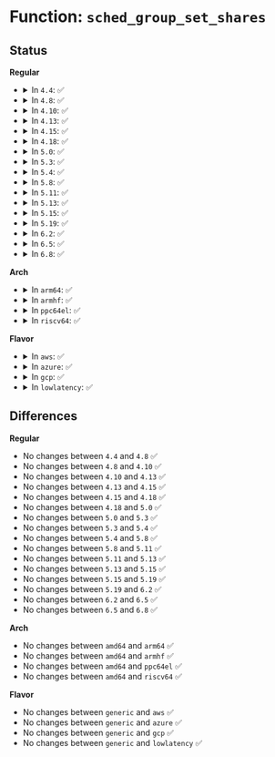 # Function: <code>sched_group_set_shares</code>

## Status
<b>Regular</b>
<ul>
<li>
<details>
<summary>In <code>4.4</code>: ✅</summary>

```c
int sched_group_set_shares(struct task_group *tg, long unsigned int shares);
```

**Collision:** Unique Global

**Inline:** No

**Transformation:** False

**Instances:**

```
In kernel/sched/fair.c (ffffffff810bec80)
Location: kernel/sched/fair.c:8219
Inline: False
Direct callers:
  - kernel/sched/core.c:cpu_shares_write_u64
  - kernel/sched/auto_group.c:proc_sched_autogroup_set_nice
```
**Symbols:**

```
ffffffff810bec80-ffffffff810bed90: sched_group_set_shares (STB_GLOBAL)
```
</details>
</li>
<li>
<details>
<summary>In <code>4.8</code>: ✅</summary>

```c
int sched_group_set_shares(struct task_group *tg, long unsigned int shares);
```

**Collision:** Unique Global

**Inline:** No

**Transformation:** False

**Instances:**

```
In kernel/sched/fair.c (ffffffff810c2570)
Location: kernel/sched/fair.c:8710
Inline: False
Direct callers:
  - kernel/sched/core.c:cpu_shares_write_u64
  - kernel/sched/auto_group.c:proc_sched_autogroup_set_nice
```
**Symbols:**

```
ffffffff810c2570-ffffffff810c2684: sched_group_set_shares (STB_GLOBAL)
```
</details>
</li>
<li>
<details>
<summary>In <code>4.10</code>: ✅</summary>

```c
int sched_group_set_shares(struct task_group *tg, long unsigned int shares);
```

**Collision:** Unique Global

**Inline:** No

**Transformation:** False

**Instances:**

```
In kernel/sched/fair.c (ffffffff810c85f0)
Location: kernel/sched/fair.c:9331
Inline: False
Direct callers:
  - kernel/sched/core.c:cpu_shares_write_u64
  - kernel/sched/auto_group.c:proc_sched_autogroup_set_nice
```
**Symbols:**

```
ffffffff810c85f0-ffffffff810c8706: sched_group_set_shares (STB_GLOBAL)
```
</details>
</li>
<li>
<details>
<summary>In <code>4.13</code>: ✅</summary>

```c
int sched_group_set_shares(struct task_group *tg, long unsigned int shares);
```

**Collision:** Unique Global

**Inline:** No

**Transformation:** False

**Instances:**

```
In kernel/sched/fair.c (ffffffff810c22c0)
Location: kernel/sched/fair.c:9356
Inline: False
Direct callers:
  - kernel/sched/core.c:cpu_shares_write_u64
  - kernel/sched/autogroup.c:proc_sched_autogroup_set_nice
```
**Symbols:**

```
ffffffff810c22c0-ffffffff810c2915: sched_group_set_shares (STB_GLOBAL)
```
</details>
</li>
<li>
<details>
<summary>In <code>4.15</code>: ✅</summary>

```c
int sched_group_set_shares(struct task_group *tg, long unsigned int shares);
```

**Collision:** Unique Global

**Inline:** No

**Transformation:** False

**Instances:**

```
In kernel/sched/fair.c (ffffffff810c9970)
Location: kernel/sched/fair.c:9825
Inline: False
Direct callers:
  - kernel/sched/core.c:cpu_weight_nice_write_s64
  - kernel/sched/core.c:cpu_weight_write_u64
  - kernel/sched/core.c:cpu_shares_write_u64
  - kernel/sched/autogroup.c:proc_sched_autogroup_set_nice
```
**Symbols:**

```
ffffffff810c9970-ffffffff810ca109: sched_group_set_shares (STB_GLOBAL)
```
</details>
</li>
<li>
<details>
<summary>In <code>4.18</code>: ✅</summary>

```c
int sched_group_set_shares(struct task_group *tg, long unsigned int shares);
```

**Collision:** Unique Global

**Inline:** No

**Transformation:** False

**Instances:**

```
In kernel/sched/fair.c (ffffffff810d1ad0)
Location: kernel/sched/fair.c:10332
Inline: False
Direct callers:
  - kernel/sched/core.c:cpu_weight_nice_write_s64
  - kernel/sched/core.c:cpu_weight_write_u64
  - kernel/sched/core.c:cpu_shares_write_u64
  - kernel/sched/autogroup.c:proc_sched_autogroup_set_nice
```
**Symbols:**

```
ffffffff810d1ad0-ffffffff810d20c7: sched_group_set_shares (STB_GLOBAL)
```
</details>
</li>
<li>
<details>
<summary>In <code>5.0</code>: ✅</summary>

```c
int sched_group_set_shares(struct task_group *tg, long unsigned int shares);
```

**Collision:** Unique Global

**Inline:** No

**Transformation:** False

**Instances:**

```
In kernel/sched/fair.c (ffffffff810db410)
Location: kernel/sched/fair.c:10436
Inline: False
Direct callers:
  - kernel/sched/core.c:cpu_weight_nice_write_s64
  - kernel/sched/core.c:cpu_weight_write_u64
  - kernel/sched/core.c:cpu_shares_write_u64
  - kernel/sched/autogroup.c:proc_sched_autogroup_set_nice
```
**Symbols:**

```
ffffffff810db410-ffffffff810dba56: sched_group_set_shares (STB_GLOBAL)
```
</details>
</li>
<li>
<details>
<summary>In <code>5.3</code>: ✅</summary>

```c
int sched_group_set_shares(struct task_group *tg, long unsigned int shares);
```

**Collision:** Unique Global

**Inline:** No

**Transformation:** False

**Instances:**

```
In kernel/sched/fair.c (ffffffff810e28a0)
Location: kernel/sched/fair.c:10376
Inline: False
Direct callers:
  - kernel/sched/core.c:cpu_weight_nice_write_s64
  - kernel/sched/core.c:cpu_weight_write_u64
  - kernel/sched/core.c:cpu_shares_write_u64
  - kernel/sched/autogroup.c:proc_sched_autogroup_set_nice
```
**Symbols:**

```
ffffffff810e28a0-ffffffff810e29cb: sched_group_set_shares (STB_GLOBAL)
```
</details>
</li>
<li>
<details>
<summary>In <code>5.4</code>: ✅</summary>

```c
int sched_group_set_shares(struct task_group *tg, long unsigned int shares);
```

**Collision:** Unique Global

**Inline:** No

**Transformation:** False

**Instances:**

```
In kernel/sched/fair.c (ffffffff810ecf50)
Location: kernel/sched/fair.c:10371
Inline: False
Direct callers:
  - kernel/sched/core.c:cpu_weight_nice_write_s64
  - kernel/sched/core.c:cpu_weight_write_u64
  - kernel/sched/core.c:cpu_shares_write_u64
  - kernel/sched/autogroup.c:proc_sched_autogroup_set_nice
```
**Symbols:**

```
ffffffff810ecf50-ffffffff810ed07b: sched_group_set_shares (STB_GLOBAL)
```
</details>
</li>
<li>
<details>
<summary>In <code>5.8</code>: ✅</summary>

```c
int sched_group_set_shares(struct task_group *tg, long unsigned int shares);
```

**Collision:** Unique Global

**Inline:** No

**Transformation:** False

**Instances:**

```
In kernel/sched/fair.c (ffffffff810f6e60)
Location: kernel/sched/fair.c:11056
Inline: False
Direct callers:
  - kernel/sched/core.c:cpu_weight_nice_write_s64
  - kernel/sched/core.c:cpu_weight_write_u64
  - kernel/sched/core.c:cpu_shares_write_u64
  - kernel/sched/autogroup.c:proc_sched_autogroup_set_nice
```
**Symbols:**

```
ffffffff810f6e60-ffffffff810f6f8b: sched_group_set_shares (STB_GLOBAL)
```
</details>
</li>
<li>
<details>
<summary>In <code>5.11</code>: ✅</summary>

```c
int sched_group_set_shares(struct task_group *tg, long unsigned int shares);
```

**Collision:** Unique Global

**Inline:** No

**Transformation:** False

**Instances:**

```
In kernel/sched/fair.c (ffffffff810f5040)
Location: kernel/sched/fair.c:11170
Inline: False
Direct callers:
  - kernel/sched/core.c:cpu_weight_nice_write_s64
  - kernel/sched/core.c:cpu_weight_write_u64
  - kernel/sched/core.c:cpu_shares_write_u64
  - kernel/sched/autogroup.c:proc_sched_autogroup_set_nice
```
**Symbols:**

```
ffffffff810f5040-ffffffff810f51a5: sched_group_set_shares (STB_GLOBAL)
```
</details>
</li>
<li>
<details>
<summary>In <code>5.13</code>: ✅</summary>

```c
int sched_group_set_shares(struct task_group *tg, long unsigned int shares);
```

**Collision:** Unique Global

**Inline:** No

**Transformation:** False

**Instances:**

```
In kernel/sched/fair.c (ffffffff810f7130)
Location: kernel/sched/fair.c:11236
Inline: False
Direct callers:
  - kernel/sched/core.c:cpu_weight_nice_write_s64
  - kernel/sched/core.c:cpu_weight_write_u64
  - kernel/sched/core.c:cpu_shares_write_u64
  - kernel/sched/autogroup.c:proc_sched_autogroup_set_nice
```
**Symbols:**

```
ffffffff810f7130-ffffffff810f728f: sched_group_set_shares (STB_GLOBAL)
```
</details>
</li>
<li>
<details>
<summary>In <code>5.15</code>: ✅</summary>

```c
int sched_group_set_shares(struct task_group *tg, long unsigned int shares);
```

**Collision:** Unique Global

**Inline:** No

**Transformation:** False

**Instances:**

```
In kernel/sched/fair.c (ffffffff811114d0)
Location: kernel/sched/fair.c:11638
Inline: False
Direct callers:
  - kernel/sched/core.c:cpu_weight_nice_write_s64
  - kernel/sched/core.c:cpu_weight_write_u64
  - kernel/sched/core.c:cpu_shares_write_u64
  - kernel/sched/autogroup.c:proc_sched_autogroup_set_nice
```
**Symbols:**

```
ffffffff811114d0-ffffffff81111526: sched_group_set_shares (STB_GLOBAL)
```
</details>
</li>
<li>
<details>
<summary>In <code>5.19</code>: ✅</summary>

```c
int sched_group_set_shares(struct task_group *tg, long unsigned int shares);
```

**Collision:** Unique Global

**Inline:** No

**Transformation:** False

**Instances:**

```
In kernel/sched/fair.c (ffffffff8112d6f0)
Location: kernel/sched/fair.c:11756
Inline: False
Direct callers:
  - kernel/sched/core.c:cpu_weight_nice_write_s64
  - kernel/sched/core.c:cpu_weight_write_u64
  - kernel/sched/core.c:cpu_shares_write_u64
  - kernel/sched/build_utility.c:proc_sched_autogroup_set_nice
```
**Symbols:**

```
ffffffff8112d6f0-ffffffff8112d747: sched_group_set_shares (STB_GLOBAL)
```
</details>
</li>
<li>
<details>
<summary>In <code>6.2</code>: ✅</summary>

```c
int sched_group_set_shares(struct task_group *tg, long unsigned int shares);
```

**Collision:** Unique Global

**Inline:** No

**Transformation:** False

**Instances:**

```
In kernel/sched/fair.c (ffffffff811574c0)
Location: kernel/sched/fair.c:12272
Inline: False
Direct callers:
  - kernel/sched/core.c:cpu_weight_nice_write_s64
  - kernel/sched/core.c:cpu_weight_write_u64
  - kernel/sched/core.c:cpu_shares_write_u64
  - kernel/sched/build_utility.c:proc_sched_autogroup_set_nice
```
**Symbols:**

```
ffffffff811574c0-ffffffff81157517: sched_group_set_shares (STB_GLOBAL)
```
</details>
</li>
<li>
<details>
<summary>In <code>6.5</code>: ✅</summary>

```c
int sched_group_set_shares(struct task_group *tg, long unsigned int shares);
```

**Collision:** Unique Global

**Inline:** No

**Transformation:** False

**Instances:**

```
In kernel/sched/fair.c (ffffffff81167510)
Location: kernel/sched/fair.c:12590
Inline: False
Direct callers:
  - kernel/sched/core.c:cpu_weight_nice_write_s64
  - kernel/sched/core.c:cpu_weight_write_u64
  - kernel/sched/core.c:cpu_shares_write_u64
  - kernel/sched/build_utility.c:proc_sched_autogroup_set_nice
```
**Symbols:**

```
ffffffff81167510-ffffffff81167567: sched_group_set_shares (STB_GLOBAL)
```
</details>
</li>
<li>
<details>
<summary>In <code>6.8</code>: ✅</summary>

```c
int sched_group_set_shares(struct task_group *tg, long unsigned int shares);
```

**Collision:** Unique Global

**Inline:** No

**Transformation:** False

**Instances:**

```
In kernel/sched/fair.c (ffffffff81174300)
Location: kernel/sched/fair.c:13013
Inline: False
Direct callers:
  - kernel/sched/core.c:cpu_weight_nice_write_s64
  - kernel/sched/core.c:cpu_weight_write_u64
  - kernel/sched/core.c:cpu_shares_write_u64
  - kernel/sched/build_utility.c:proc_sched_autogroup_set_nice
```
**Symbols:**

```
ffffffff81174300-ffffffff81174357: sched_group_set_shares (STB_GLOBAL)
```
</details>
</li>
</ul>
<b>Arch</b>
<ul>
<li>
<details>
<summary>In <code>arm64</code>: ✅</summary>

```c
int sched_group_set_shares(struct task_group *tg, long unsigned int shares);
```

**Collision:** Unique Global

**Inline:** No

**Transformation:** False

**Instances:**

```
In kernel/sched/fair.c (ffff80001014d558)
Location: kernel/sched/fair.c:10371
Inline: False
Direct callers:
  - kernel/sched/core.c:cpu_weight_nice_write_s64
  - kernel/sched/core.c:cpu_weight_write_u64
  - kernel/sched/core.c:cpu_shares_write_u64
  - kernel/sched/autogroup.c:proc_sched_autogroup_set_nice
```
**Symbols:**

```
ffff80001014d558-ffff80001014d710: sched_group_set_shares (STB_GLOBAL)
```
</details>
</li>
<li>
<details>
<summary>In <code>armhf</code>: ✅</summary>

```c
int sched_group_set_shares(struct task_group *tg, long unsigned int shares);
```

**Collision:** Unique Global

**Inline:** No

**Transformation:** False

**Instances:**

```
In kernel/sched/fair.c (c039b150)
Location: kernel/sched/fair.c:10371
Inline: False
Direct callers:
  - kernel/sched/core.c:cpu_weight_nice_write_s64
  - kernel/sched/core.c:cpu_weight_write_u64
  - kernel/sched/core.c:cpu_shares_write_u64
  - kernel/sched/autogroup.c:proc_sched_autogroup_set_nice
```
**Symbols:**

```
c039b150-c039b284: sched_group_set_shares (STB_GLOBAL)
```
</details>
</li>
<li>
<details>
<summary>In <code>ppc64el</code>: ✅</summary>

```c
int sched_group_set_shares(struct task_group *tg, long unsigned int shares);
```

**Collision:** Unique Global

**Inline:** No

**Transformation:** False

**Instances:**

```
In kernel/sched/fair.c (c0000000001a0450)
Location: kernel/sched/fair.c:10371
Inline: False
Direct callers:
  - kernel/sched/core.c:cpu_weight_nice_write_s64
  - kernel/sched/core.c:cpu_weight_write_u64
  - kernel/sched/core.c:cpu_shares_write_u64
  - kernel/sched/autogroup.c:proc_sched_autogroup_set_nice
```
**Symbols:**

```
c0000000001a0450-c0000000001a0628: sched_group_set_shares (STB_GLOBAL)
```
</details>
</li>
<li>
<details>
<summary>In <code>riscv64</code>: ✅</summary>

```c
int sched_group_set_shares(struct task_group *tg, long unsigned int shares);
```

**Collision:** Unique Global

**Inline:** No

**Transformation:** False

**Instances:**

```
In kernel/sched/fair.c (ffffffe0000f684c)
Location: kernel/sched/fair.c:10371
Inline: False
Direct callers:
  - kernel/sched/core.c:cpu_weight_nice_write_s64
  - kernel/sched/core.c:cpu_weight_write_u64
  - kernel/sched/core.c:cpu_shares_write_u64
  - kernel/sched/autogroup.c:proc_sched_autogroup_set_nice
```
**Symbols:**

```
ffffffe0000f684c-ffffffe0000f69b4: sched_group_set_shares (STB_GLOBAL)
```
</details>
</li>
</ul>
<b>Flavor</b>
<ul>
<li>
<details>
<summary>In <code>aws</code>: ✅</summary>

```c
int sched_group_set_shares(struct task_group *tg, long unsigned int shares);
```

**Collision:** Unique Global

**Inline:** No

**Transformation:** False

**Instances:**

```
In kernel/sched/fair.c (ffffffff810e70b0)
Location: kernel/sched/fair.c:10371
Inline: False
Direct callers:
  - kernel/sched/core.c:cpu_weight_nice_write_s64
  - kernel/sched/core.c:cpu_weight_write_u64
  - kernel/sched/core.c:cpu_shares_write_u64
  - kernel/sched/autogroup.c:proc_sched_autogroup_set_nice
```
**Symbols:**

```
ffffffff810e70b0-ffffffff810e71db: sched_group_set_shares (STB_GLOBAL)
```
</details>
</li>
<li>
<details>
<summary>In <code>azure</code>: ✅</summary>

```c
int sched_group_set_shares(struct task_group *tg, long unsigned int shares);
```

**Collision:** Unique Global

**Inline:** No

**Transformation:** False

**Instances:**

```
In kernel/sched/fair.c (ffffffff810d6250)
Location: kernel/sched/fair.c:10371
Inline: False
Direct callers:
  - kernel/sched/core.c:cpu_weight_nice_write_s64
  - kernel/sched/core.c:cpu_weight_write_u64
  - kernel/sched/core.c:cpu_shares_write_u64
  - kernel/sched/autogroup.c:proc_sched_autogroup_set_nice
```
**Symbols:**

```
ffffffff810d6250-ffffffff810d637b: sched_group_set_shares (STB_GLOBAL)
```
</details>
</li>
<li>
<details>
<summary>In <code>gcp</code>: ✅</summary>

```c
int sched_group_set_shares(struct task_group *tg, long unsigned int shares);
```

**Collision:** Unique Global

**Inline:** No

**Transformation:** False

**Instances:**

```
In kernel/sched/fair.c (ffffffff810e3480)
Location: kernel/sched/fair.c:10371
Inline: False
Direct callers:
  - kernel/sched/core.c:cpu_weight_nice_write_s64
  - kernel/sched/core.c:cpu_weight_write_u64
  - kernel/sched/core.c:cpu_shares_write_u64
  - kernel/sched/autogroup.c:proc_sched_autogroup_set_nice
```
**Symbols:**

```
ffffffff810e3480-ffffffff810e35ab: sched_group_set_shares (STB_GLOBAL)
```
</details>
</li>
<li>
<details>
<summary>In <code>lowlatency</code>: ✅</summary>

```c
int sched_group_set_shares(struct task_group *tg, long unsigned int shares);
```

**Collision:** Unique Global

**Inline:** No

**Transformation:** False

**Instances:**

```
In kernel/sched/fair.c (ffffffff810ef060)
Location: kernel/sched/fair.c:10371
Inline: False
Direct callers:
  - kernel/sched/core.c:cpu_weight_nice_write_s64
  - kernel/sched/core.c:cpu_weight_write_u64
  - kernel/sched/core.c:cpu_shares_write_u64
  - kernel/sched/autogroup.c:proc_sched_autogroup_set_nice
```
**Symbols:**

```
ffffffff810ef060-ffffffff810ef18b: sched_group_set_shares (STB_GLOBAL)
```
</details>
</li>
</ul>

## Differences
<b>Regular</b>
<ul>
<li>
No changes between <code>4.4</code> and <code>4.8</code> ✅
</li>
<li>
No changes between <code>4.8</code> and <code>4.10</code> ✅
</li>
<li>
No changes between <code>4.10</code> and <code>4.13</code> ✅
</li>
<li>
No changes between <code>4.13</code> and <code>4.15</code> ✅
</li>
<li>
No changes between <code>4.15</code> and <code>4.18</code> ✅
</li>
<li>
No changes between <code>4.18</code> and <code>5.0</code> ✅
</li>
<li>
No changes between <code>5.0</code> and <code>5.3</code> ✅
</li>
<li>
No changes between <code>5.3</code> and <code>5.4</code> ✅
</li>
<li>
No changes between <code>5.4</code> and <code>5.8</code> ✅
</li>
<li>
No changes between <code>5.8</code> and <code>5.11</code> ✅
</li>
<li>
No changes between <code>5.11</code> and <code>5.13</code> ✅
</li>
<li>
No changes between <code>5.13</code> and <code>5.15</code> ✅
</li>
<li>
No changes between <code>5.15</code> and <code>5.19</code> ✅
</li>
<li>
No changes between <code>5.19</code> and <code>6.2</code> ✅
</li>
<li>
No changes between <code>6.2</code> and <code>6.5</code> ✅
</li>
<li>
No changes between <code>6.5</code> and <code>6.8</code> ✅
</li>
</ul>
<b>Arch</b>
<ul>
<li>
No changes between <code>amd64</code> and <code>arm64</code> ✅
</li>
<li>
No changes between <code>amd64</code> and <code>armhf</code> ✅
</li>
<li>
No changes between <code>amd64</code> and <code>ppc64el</code> ✅
</li>
<li>
No changes between <code>amd64</code> and <code>riscv64</code> ✅
</li>
</ul>
<b>Flavor</b>
<ul>
<li>
No changes between <code>generic</code> and <code>aws</code> ✅
</li>
<li>
No changes between <code>generic</code> and <code>azure</code> ✅
</li>
<li>
No changes between <code>generic</code> and <code>gcp</code> ✅
</li>
<li>
No changes between <code>generic</code> and <code>lowlatency</code> ✅
</li>
</ul>
